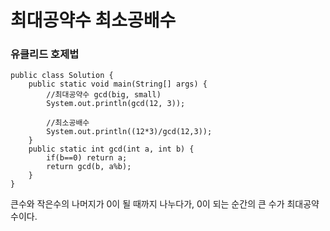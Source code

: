 # 최대공약수 최소공배수

### 유클리드 호제법

```
public class Solution {
	public static void main(String[] args) {
		//최대공약수 gcd(big, small)
		System.out.println(gcd(12, 3));
		
		//최소공배수
		System.out.println((12*3)/gcd(12,3));
	}
	public static int gcd(int a, int b) {
		if(b==0) return a;
		return gcd(b, a%b);
	}
}
```

큰수와 작은수의 나머지가 0이 될 때까지 나누다가, 0이 되는 순간의 큰 수가 최대공약수이다.

